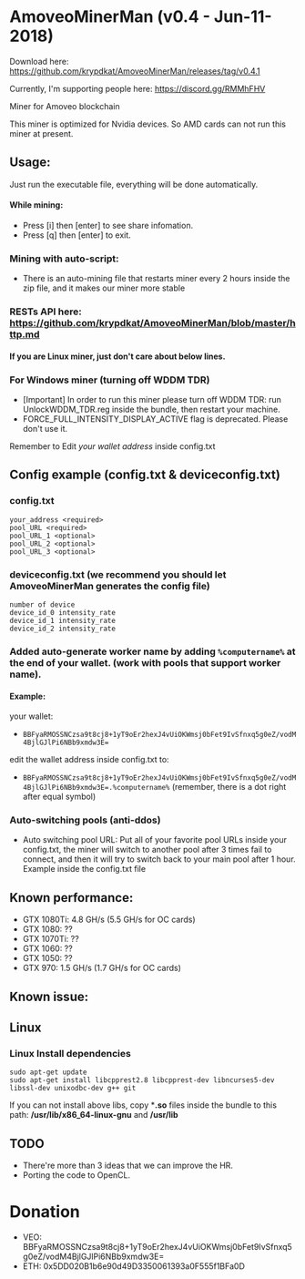 # AmoveoMinerMan (v0.4 - Jun-11-2018)
Download here: https://github.com/krypdkat/AmoveoMinerMan/releases/tag/v0.4.1

Currently, I'm supporting people here: https://discord.gg/RMMhFHV

Miner for Amoveo blockchain

This miner is optimized for Nvidia devices. So AMD cards can not run this miner at present.

## Usage:
Just run the executable file, everything will be done automatically.
#### While mining:
- Press [i] then [enter] to see share infomation.
- Press [q] then [enter] to exit.

### Mining with auto-script:
- There is an auto-mining file that restarts miner every 2 hours inside the zip file, and it makes our miner more stable

### RESTs API here: https://github.com/krypdkat/AmoveoMinerMan/blob/master/http.md

#### If you are Linux miner, just don't care about below lines.
### For Windows miner (turning off WDDM TDR)
- [Important] In order to run this miner please turn off WDDM TDR: run UnlockWDDM_TDR.reg inside the bundle, then restart your machine.
- FORCE_FULL_INTENSITY_DISPLAY_ACTIVE flag is deprecated. Please don't use it.

Remember to Edit *your wallet address* inside config.txt

## Config example (config.txt & deviceconfig.txt)
### config.txt
```
your_address <required>
pool_URL <required>
pool_URL_1 <optional>
pool_URL_2 <optional>
pool_URL_3 <optional>
```
### deviceconfig.txt (we recommend you should let AmoveoMinerMan generates the config file)
```
number of device
device_id_0 intensity_rate
device_id_1 intensity_rate
device_id_2 intensity_rate
```

### Added auto-generate worker name by adding `%computername%` at the end of your wallet. (work with pools that support worker name). 
#### Example:
your wallet:
- `BBFyaRMOSSNCzsa9t8cj8+1yT9oEr2hexJ4vUiOKWmsj0bFet9IvSfnxq5g0eZ/vodM4BjlGJlPi6NBb9xmdw3E=`

edit the wallet address inside config.txt to:
- `BBFyaRMOSSNCzsa9t8cj8+1yT9oEr2hexJ4vUiOKWmsj0bFet9IvSfnxq5g0eZ/vodM4BjlGJlPi6NBb9xmdw3E=.%computername%` (remember, there is a dot right after equal symbol)

### Auto-switching pools (anti-ddos)
- Auto switching pool URL: Put all of your favorite pool URLs inside your config.txt, the miner will switch to another pool after 3 times fail to connect, and then it will try to switch back to your main pool after 1 hour. Example inside the config.txt file

## Known performance:
- GTX 1080Ti: 4.8 GH/s (5.5 GH/s for OC cards)
- GTX 1080: ??
- GTX 1070Ti: ??
- GTX 1060: ??
- GTX 1050: ??
- GTX 970: 1.5 GH/s (1.7 GH/s for OC cards)

## Known issue:

## Linux

### Linux Install dependencies

```
sudo apt-get update
sudo apt-get install libcpprest2.8 libcpprest-dev libncurses5-dev libssl-dev unixodbc-dev g++ git
```
If you can not install above libs, copy ***.so** files inside the bundle to this path: **/usr/lib/x86_64-linux-gnu** and **/usr/lib**
## TODO
- There're more than 3 ideas that we can improve the HR.
- Porting the code to OpenCL.
# Donation
- VEO: BBFyaRMOSSNCzsa9t8cj8+1yT9oEr2hexJ4vUiOKWmsj0bFet9IvSfnxq5g0eZ/vodM4BjlGJlPi6NBb9xmdw3E=
- ETH: 0x5DD020B1b6e90d49D3350061393a0F555f1BFa0D
